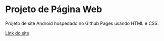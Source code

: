 # Projeto de Página Web

Projeto de site Android hospedado no Github Pages usando HTML e CSS.

[Link do site](https://joseclaudiolima.github.io/Desafios-Treinos/D001-PaginaAndroid/index.html) 
